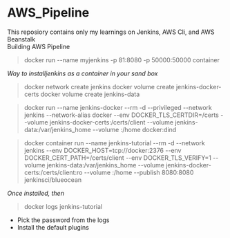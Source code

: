 # AWS_Pipeline
This reposiory contains only my learnings on Jenkins, AWS Cli, and AWS Beanstalk <br>
Building AWS Pipeline <br>


> docker run --name myjenkins -p 81:8080 -p 50000:50000 container 

*Way to installjenkins as a container in your sand box*
>docker network create jenkins
>docker volume create jenkins-docker-certs
>docker volume create jenkins-data

>docker run --name jenkins-docker --rm -d --privileged --network jenkins --network-alias docker --env DOCKER_TLS_CERTDIR=/certs --volume jenkins-docker-certs:/certs/client --volume jenkins-data:/var/jenkins_home --volume <User folder in your sandbox>:/home docker:dind


>docker container run --name jenkins-tutorial --rm -d --network jenkins --env DOCKER_HOST=tcp://docker:2376 --env DOCKER_CERT_PATH=/certs/client --env DOCKER_TLS_VERIFY=1 --volume jenkins-data:/var/jenkins_home --volume jenkins-docker-certs:/certs/client:ro --volume <User folder in your sandbox>:/home --publish 8080:8080 jenkinsci/blueocean
 
*Once installed, then*
>docker logs jenkins-tutorial
  * Pick the password from the logs 
  * Install the default plugins

